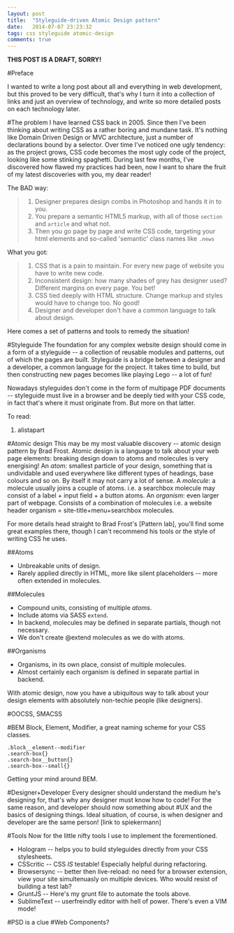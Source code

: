 ```yaml
---
layout: post
title:  "Styleguide-driven Atomic Design pattern"
date:   2014-07-07 23:23:32
tags: css styleguide atomic-design
comments: true
---
```


**THIS POST IS A DRAFT, SORRY!**

#Preface

I wanted to write a long post about all and everything in web development, but this proved to be very difficult, that's why I turn it into a collection of links and just an overview of technology, and write so more detailed posts on each technology later.

#The problem
I have learned CSS back in 2005. Since then I've been thinking about writing CSS as a rather boring and mundane task. It's nothing like Domain Driven Design or MVC architecture, just a number of declarations bound by a selector.
Over time I've noticed one ugly tendency: as the project grows, CSS code becomes the most ugly code of the project, looking like some stinking spaghetti. During last few months, I've discovered how flawed my practices had been, now I want to share the fruit of my latest discoveries with you, my dear reader!

The BAD way:

> 1. Designer prepares design combs in Photoshop and hands it in to you.
> 2. You prepare a semantic HTML5 markup, with all of those `section` and `article` and what not.
> 3. Then you go page by page and write CSS code, targeting your html elements and so-called 'semantic' class names like `.news`

What you got:

> 1. CSS that is a pain to maintain. For every new page of website you have to write new code. 
> 2. Inconsistent design: how many shades of grey has designer used? Different margins on every page. You bet!
> 3. CSS tied deeply with HTML structure. Change markup and styles would have to change too. No good!
> 4. Designer and developer don't have a common language to talk about design.

Here comes a set of patterns and tools to remedy the situation!

#Styleguide
The foundation for any complex website design should come in a form of a styleguide -- a collection of reusable modules and patterns, out of which the pages are built. 
Styleguide is a bridge between a designer and a developer, a common language for the project. It takes time to build, but then constructing new pages becomes like playing Lego -- a lot of fun!

Nowadays styleguides don't come in the form of multipage PDF documents -- styleguide must live in a browser and be deeply tied with your CSS code, in fact that's where it must originate from. But more on that latter.

To read:
1. alistapart 

#Atomic design
This may be my most valuable discovery -- atomic design pattern by Brad Frost.
Atomic design is a language to talk about your web page elements: breaking design down to atoms and molecules is very energising!
An *atom*: smallest particle of your design, something that is undividable and used everywhere like different types of headings, base colours and so on. By itself it may not carry a lot of sense.
A *molecule*: a molecule usually joins a couple of atoms. i.e. a searchbox molecule may consist of a label + input field + a button atoms.
An *organism*: even larger part of webpage. Consists of a combination of molecules i.e. a website header organism = site-title+menu+searchbox molecules.

For more details head straight to Brad Frost's [Pattern lab], you'll find some great examples there, though I can't recommend his tools or the style of writing CSS he uses.


##Atoms
* Unbreakable units of design.
* Rarely applied directly in HTML, more like silent placeholders -- more often extended in molecules.

##Molecules
* Compound units, consisting of multiple _atoms_.
* Include atoms via SASS `extend`.
* In backend, molecules may be defined in separate partials, though not necessary.
* We don't create @extend molecules as we do with atoms.

##Organisms
* Organisms, in its own place, consist of multiple molecules. 
* Almost certainly each organism is defined in separate partial in backend.

With atomic design, now you have a ubiquitous way to talk about your design elements with absolutely non-techie people (like designers). 

#OOCSS, SMACSS

#BEM
Block, Element, Modifier, a great naming scheme for your CSS classes.
```
.block__element--modifier
.search-box{}
.search-box__button{}
.search-box--small{}
```
Getting your mind around BEM.

#Designer+Developer
Every designer should understand the medium he's designing for, that's why any designer must know how to code!
For the same reason, and developer should now something about #UX and the basics of designing things.
Ideal situation, of course, is when designer and developer are the same person!
[link to spiekermann]

#Tools
Now for the little nifty tools I use to implement the forementioned.

* Hologram -- helps you to build styleguides directly from your CSS stylesheets.
* CSScritic -- CSS _IS_ testable! Especially helpful during refactoring.
* Browsersync -- better then live-reload: no need for a browser extension, view your site simultenuasly on multiple devices. Who would resist of building a test lab?
* GruntJS -- Here's my grunt file to automate the tools above.
* SublimeText -- userfreindly editor with hell of power. There's even a VIM mode!


#PSD is a clue
#Web Components?
